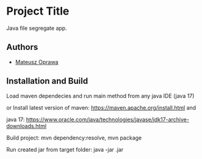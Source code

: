 
# Project Title

Java file segregate app.



## Authors

- [Mateusz Oprawa](https://www.github.com/mawarop)


## Installation and Build

Load maven dependecies and run main method from any java IDE (java 17)

or Install latest version of maven: https://maven.apache.org/install.html and

java 17: https://www.oracle.com/java/technologies/javase/jdk17-archive-downloads.html

Build project:
mvn dependency:resolve,
mvn package

Run created jar from target folder: java -jar <jar-file-name>.jar
    